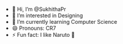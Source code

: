 - 👋 Hi, I’m @SukhithaPr
- 👀 I’m interested in Designing
- 🌱 I’m currently learning Computer Science
- 😄 Pronouns: CR7
- ⚡ Fun fact: I like Naruto 🤫

<!---
SukhithaPr/SukhithaPr is a ✨ special ✨ repository because its `README.md` (this file) appears on your GitHub profile.
You can click the Preview link to take a look at your changes.
--->
